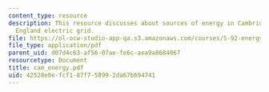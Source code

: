 ```yaml
---
content_type: resource
description: This resource discusses about sources of energy in Cambridge and New
  England electric grid.
file: https://ol-ocw-studio-app-qa.s3.amazonaws.com/courses/5-92-energy-environment-and-society-spring-2007/42528e0efcf187f758992da67b694741_cam_energy.pdf
file_type: application/pdf
parent_uid: d07d4c63-af56-07ae-fe6c-aea9a8684067
resourcetype: Document
title: cam_energy.pdf
uid: 42528e0e-fcf1-87f7-5899-2da67b694741
---
```

